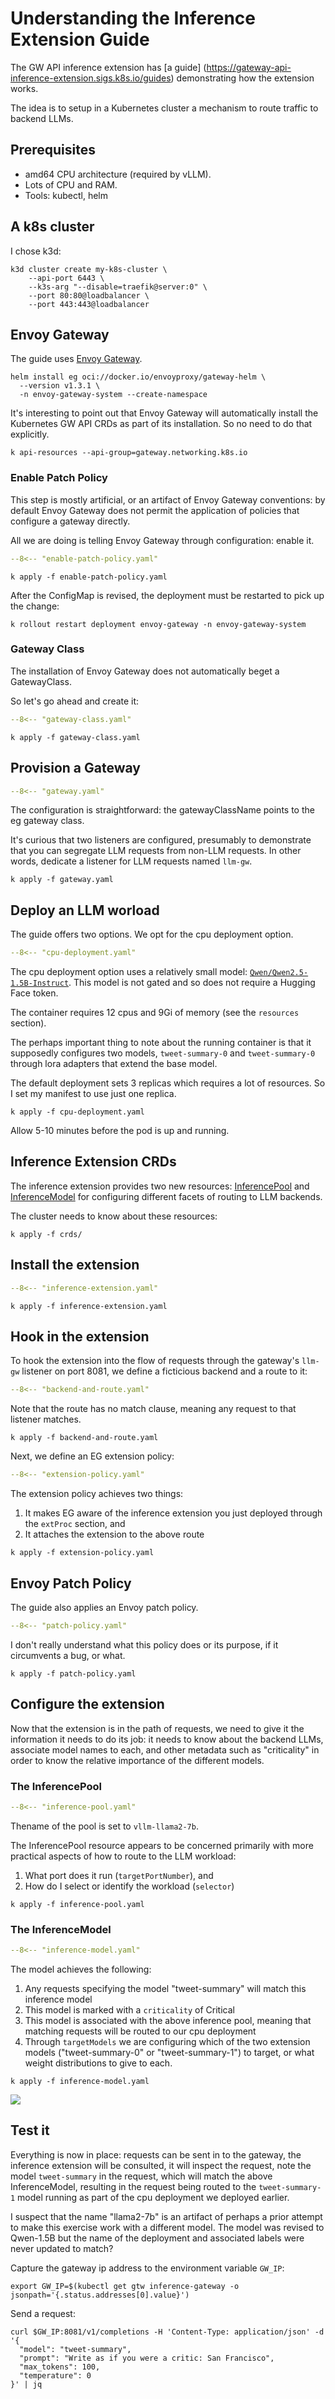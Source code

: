 # Understanding the Inference Extension Guide

The GW API inference extension has [a guide] (https://gateway-api-inference-extension.sigs.k8s.io/guides) demonstrating how the extension works.

The idea is to setup in a Kubernetes cluster a mechanism to route traffic to backend LLMs.

## Prerequisites

- amd64 CPU architecture (required by vLLM).
- Lots of CPU and RAM.
- Tools:  kubectl, helm

## A k8s cluster

I chose k3d:

```shell
k3d cluster create my-k8s-cluster \
    --api-port 6443 \
    --k3s-arg "--disable=traefik@server:0" \
    --port 80:80@loadbalancer \
    --port 443:443@loadbalancer
```

## Envoy Gateway

The guide uses [Envoy Gateway](https://gateway.envoyproxy.io/).

```shell
helm install eg oci://docker.io/envoyproxy/gateway-helm \
  --version v1.3.1 \
  -n envoy-gateway-system --create-namespace
```

It's interesting to point out that Envoy Gateway will automatically install the Kubernetes GW API CRDs as part of its installation.  So no need to do that explicitly.

```shell
k api-resources --api-group=gateway.networking.k8s.io
```

### Enable Patch Policy

This step is mostly artificial, or an artifact of Envoy Gateway conventions:  by default Envoy Gateway does not permit the application of policies that configure a gateway directly.

All we are doing is telling Envoy Gateway through configuration:  enable it.

```yaml title="enable-patch-policy.yaml"
--8<-- "enable-patch-policy.yaml"
```

```shell
k apply -f enable-patch-policy.yaml
```

After the ConfigMap is revised, the deployment must be restarted to pick up the change:

```shell
k rollout restart deployment envoy-gateway -n envoy-gateway-system
```

### Gateway Class

The installation of Envoy Gateway does not automatically beget a GatewayClass.

So let's go ahead and create it:

```yaml title="gateway-class.yaml"
--8<-- "gateway-class.yaml"
```

```shell
k apply -f gateway-class.yaml
```

## Provision a Gateway

```yaml title="gateway.yaml"
--8<-- "gateway.yaml"
```

The configuration is straightforward: the gatewayClassName points to the eg gateway class.

It's curious that two listeners are configured, presumably to demonstrate that you can segregate LLM requests from non-LLM requests.  In other words, dedicate a listener for LLM requests named `llm-gw`.

```shell
k apply -f gateway.yaml
```

## Deploy an LLM worload

The guide offers two options.  We opt for the cpu deployment option.

```yaml title="cpu-deployment.yaml"
--8<-- "cpu-deployment.yaml"
```

The cpu deployment option uses a relatively small model:  [`Qwen/Qwen2.5-1.5B-Instruct`](https://huggingface.co/Qwen/Qwen2.5-1.5B-Instruct).
This model is not gated and so does not require a Hugging Face token.

The container requires 12 cpus and 9Gi of memory (see the `resources` section).

The perhaps important thing to note about the running container is that it supposedly configures two models, `tweet-summary-0` and `tweet-summary-0` through lora adapters that extend the base model.

The default deployment sets 3 replicas which requires a lot of resources.
So I set my manifest to use just one replica.

```shell
k apply -f cpu-deployment.yaml
```

Allow 5-10 minutes before the pod is up and running.

## Inference Extension CRDs

The inference extension provides two new resources: [InferencePool](https://gateway-api-inference-extension.sigs.k8s.io/api-types/inferencepool/) and [InferenceModel](https://gateway-api-inference-extension.sigs.k8s.io/api-types/inferencemodel/) for configuring different facets of routing to LLM backends.

The cluster needs to know about these resources:

```shell
k apply -f crds/
```

## Install the extension

```yaml title="inference-extension.yaml"
--8<-- "inference-extension.yaml"
```

```shell
k apply -f inference-extension.yaml
```

## Hook in the extension

To hook the extension into the flow of requests through the gateway's `llm-gw` listener on port 8081, we define a ficticious backend and a route to it:

```yaml title="backend-and-route.yaml"
--8<-- "backend-and-route.yaml"
```

Note that the route has no match clause, meaning any request to that listener matches.

```shell
k apply -f backend-and-route.yaml
```

Next, we define an EG extension policy:

```yaml title="extension-policy.yaml"
--8<-- "extension-policy.yaml"
```

The extension policy achieves two things:

1. It makes EG aware of the inference extension you just deployed through the `extProc` section, and
1. It attaches the extension to the above route

```shell
k apply -f extension-policy.yaml
```

## Envoy Patch Policy

The guide also applies an Envoy patch policy.

```yaml title="patch-policy.yaml"
--8<-- "patch-policy.yaml"
```

I don't really understand what this policy does or its purpose, if it circumvents a bug, or what.

```shell
k apply -f patch-policy.yaml
```
 
## Configure the extension

Now that the extension is in the path of requests, we need to give it the information it needs to do its job:  it needs to know about the backend LLMs, associate model names to each, and other metadata such as "criticality" in order to know the relative importance of the different models.

### The InferencePool

```yaml title="inference-pool.yaml"
--8<-- "inference-pool.yaml"
```

Thename of the pool is set to `vllm-llama2-7b`.

The InferencePool resource appears to be concerned primarily with more practical aspects of how to route to the LLM workload:

1. What port does it run (`targetPortNumber`), and 
1. How do I select or identify the workload (`selector`)

```shell
k apply -f inference-pool.yaml
```

### The InferenceModel

```yaml title="inference-model.yaml"
--8<-- "inference-model.yaml"
```

The model achieves the following:

1. Any requests specifying the model "tweet-summary" will match this inference model
1. This model is marked with a `criticality` of Critical
1. This model is associated with the above inference pool, meaning that matching requests will be routed to our cpu deployment
1. Through `targetModels` we are configuring which of the two extension models ("tweet-summary-0" or "tweet-summary-1") to target, or what weight distributions to give to each.


```shell
k apply -f inference-model.yaml
```

![](images/inference-overview.svg)

## Test it

Everything is now in place:  requests can be sent in to the gateway, the inference extension will be consulted, it will inspect the request, note the model `tweet-summary` in the request, which will match the above InferenceModel, resulting in the request being routed to the `tweet-summary-1` model running as part of the cpu deployment we deployed earlier.

I suspect that the name "llama2-7b" is an artifact of perhaps a prior attempt to make this exercise work with a different model.  The model was revised to Qwen-1.5B but the name of the deployment and associated labels were never updated to match?

Capture the gateway ip address to the environment variable `GW_IP`:

```shell
export GW_IP=$(kubectl get gtw inference-gateway -o jsonpath='{.status.addresses[0].value}')
```

Send a request:

```shell
curl $GW_IP:8081/v1/completions -H 'Content-Type: application/json' -d '{
  "model": "tweet-summary",
  "prompt": "Write as if you were a critic: San Francisco",
  "max_tokens": 100,
  "temperature": 0
}' | jq
```
